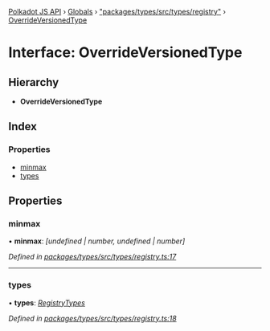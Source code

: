 [Polkadot JS API](../README.md) › [Globals](../globals.md) › ["packages/types/src/types/registry"](../modules/_packages_types_src_types_registry_.md) › [OverrideVersionedType](_packages_types_src_types_registry_.overrideversionedtype.md)

# Interface: OverrideVersionedType

## Hierarchy

* **OverrideVersionedType**

## Index

### Properties

* [minmax](_packages_types_src_types_registry_.overrideversionedtype.md#minmax)
* [types](_packages_types_src_types_registry_.overrideversionedtype.md#types)

## Properties

###  minmax

• **minmax**: *[undefined | number, undefined | number]*

*Defined in [packages/types/src/types/registry.ts:17](https://github.com/polkadot-js/api/blob/7876bb9ced/packages/types/src/types/registry.ts#L17)*

___

###  types

• **types**: *[RegistryTypes](../modules/_packages_types_src_types_registry_.md#registrytypes)*

*Defined in [packages/types/src/types/registry.ts:18](https://github.com/polkadot-js/api/blob/7876bb9ced/packages/types/src/types/registry.ts#L18)*
